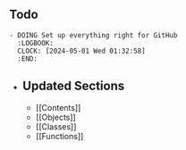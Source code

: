 ## Todo
	- DOING Set up everything right for GitHub
	  :LOGBOOK:
	  CLOCK: [2024-05-01 Wed 01:32:58]
	  :END:
- ## Updated Sections
	- [[Contents]]
	- [[Objects]]
	- [[Classes]]
	- [[Functions]]